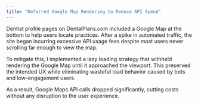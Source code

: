 ```yaml
---
title: "Deferred Google Map Rendering to Reduce API Spend"
---
```


Dentist profile pages on DentalPlans.com included a Google Map at the bottom to help users locate practices. After a spike in automated traffic, the site began incurring excessive API usage fees despite most users never scrolling far enough to view the map.

To mitigate this, I implemented a lazy loading strategy that withheld rendering the Google Map until it approached the viewport. This preserved the intended UX while eliminating wasteful load behavior caused by bots and low-engagement users.

As a result, Google Maps API calls dropped significantly, cutting costs without any disruption to the user experience.
